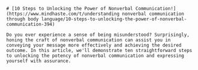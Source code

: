 
    # [10 Steps to Unlocking the Power of Nonverbal Communication!](https://www.mindhaste.com/t/understanding nonverbal communication through body language/10-steps-to-unlocking-the-power-of-nonverbal-communication-394)

    Do you ever experience a sense of being misunderstood? Surprisingly, honing the craft of nonverbal communication can assist you in conveying your message more effectively and achieving the desired outcome. In this article, we'll demonstrate ten straightforward steps to unlocking the potency of nonverbal communication and expressing yourself with assurance.
    